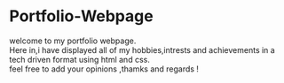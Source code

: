 # Portfolio-Webpage
welcome to my portfolio webpage.
<br>
Here in,i have displayed all of my hobbies,intrests and achievements in a tech driven format using html and css.
<br>
feel free to add your opinions ,thamks and regards !
